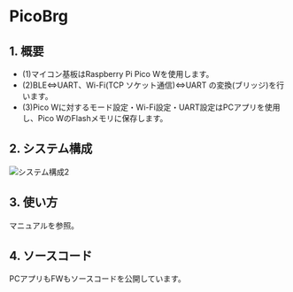 # PicoBrg
## 1. 概要  
- (1)マイコン基板はRaspberry Pi Pico Wを使用します。
- (2)BLE⇔UART、Wi-Fi(TCP ソケット通信)⇔UART  の変換(ブリッジ)を行います。
- (3)Pico Wに対するモード設定・Wi-Fi設定・UART設定はPCアプリを使用し、Pico WのFlashメモリに保存します。

## 2. システム構成  
![システム構成2](https://github.com/user-attachments/assets/1ee0fa09-7e66-465e-8440-b9c76d92ea10)

## 3. 使い方  
マニュアルを参照。  

## 4. ソースコード  
PCアプリもFWもソースコードを公開しています。  


    
 
